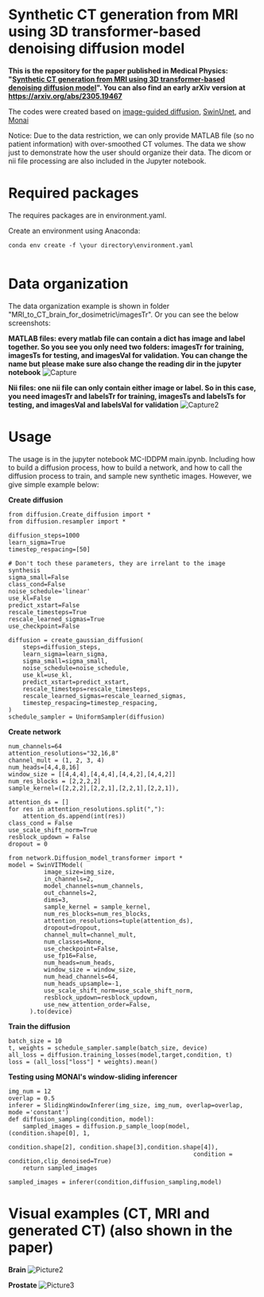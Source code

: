 
# Synthetic CT generation from MRI using 3D transformer-based denoising diffusion model
**This is the repository for the paper published in Medical Physics: "[Synthetic CT generation from MRI using 3D transformer-based denoising diffusion model](https://aapm.onlinelibrary.wiley.com/doi/abs/10.1002/mp.16847)". You can also find an early arXiv version at https://arxiv.org/abs/2305.19467**

The codes were created based on [image-guided diffusion](https://github.com/openai/guided-diffusion), [SwinUnet](https://github.com/HuCaoFighting/Swin-Unet), and [Monai](https://monai.io/)

Notice: Due to the data restriction, we can only provide MATLAB file (so no patient information) with over-smoothed CT volumes. The data we show just to demonstrate how the user should organize their data. The dicom or nii file processing are also included in the Jupyter notebook.

# Required packages

The requires packages are in environment.yaml.

Create an environment using Anaconda:
```
conda env create -f \your directory\environment.yaml


```

# Data organization
The data organization example is shown in folder "MRI_to_CT_brain_for_dosimetric\imagesTr". Or you can see the below screenshots:

**MATLAB files: every matlab file can contain a dict has image and label together. So you see you only need two folders: imagesTr for training, imagesTs for testing, and imagesVal for validation. You can change the name but please make sure also change the reading dir in the jupyter notebook**
![Capture](https://github.com/shaoyanpan/Synthetic-CT-generation-from-MRI-using-3D-transformer-based-denoising-diffusion-model/assets/89927506/1a07d63d-5009-4ecf-aa88-8c86647e46e2)


**Nii files: one nii file can only contain either image or label. So in this case, you need imagesTr and labelsTr for training, imagesTs and labelsTs for testing, and imagesVal and labelsVal for validation**
![Capture2](https://github.com/shaoyanpan/Synthetic-CT-generation-from-MRI-using-3D-transformer-based-denoising-diffusion-model/assets/89927506/b6f7757c-f962-44ca-974f-266429b6e6f9)


# Usage

The usage is in the jupyter notebook MC-IDDPM main.ipynb. Including how to build a diffusion process, how to build a network, and how to call the diffusion process to train, and sample new synthetic images. However, we give simple example below:

**Create diffusion**
```
from diffusion.Create_diffusion import *
from diffusion.resampler import *

diffusion_steps=1000
learn_sigma=True
timestep_respacing=[50]

# Don't toch these parameters, they are irrelant to the image synthesis
sigma_small=False
class_cond=False
noise_schedule='linear'
use_kl=False
predict_xstart=False
rescale_timesteps=True
rescale_learned_sigmas=True
use_checkpoint=False

diffusion = create_gaussian_diffusion(
    steps=diffusion_steps,
    learn_sigma=learn_sigma,
    sigma_small=sigma_small,
    noise_schedule=noise_schedule,
    use_kl=use_kl,
    predict_xstart=predict_xstart,
    rescale_timesteps=rescale_timesteps,
    rescale_learned_sigmas=rescale_learned_sigmas,
    timestep_respacing=timestep_respacing,
)
schedule_sampler = UniformSampler(diffusion)
```

**Create network**
```
num_channels=64
attention_resolutions="32,16,8"
channel_mult = (1, 2, 3, 4)
num_heads=[4,4,8,16]
window_size = [[4,4,4],[4,4,4],[4,4,2],[4,4,2]]
num_res_blocks = [2,2,2,2]
sample_kernel=([2,2,2],[2,2,1],[2,2,1],[2,2,1]),

attention_ds = []
for res in attention_resolutions.split(","):
    attention_ds.append(int(res))
class_cond = False
use_scale_shift_norm=True
resblock_updown = False
dropout = 0

from network.Diffusion_model_transformer import *
model = SwinVITModel(
          image_size=img_size,
          in_channels=2,
          model_channels=num_channels,
          out_channels=2,
          dims=3,
          sample_kernel = sample_kernel,
          num_res_blocks=num_res_blocks,
          attention_resolutions=tuple(attention_ds),
          dropout=dropout,
          channel_mult=channel_mult,
          num_classes=None,
          use_checkpoint=False,
          use_fp16=False,
          num_heads=num_heads,
          window_size = window_size,
          num_head_channels=64,
          num_heads_upsample=-1,
          use_scale_shift_norm=use_scale_shift_norm,
          resblock_updown=resblock_updown,
          use_new_attention_order=False,
      ).to(device)
```

**Train the diffusion**
```
batch_size = 10
t, weights = schedule_sampler.sample(batch_size, device)
all_loss = diffusion.training_losses(model,target,condition, t)
loss = (all_loss["loss"] * weights).mean()
```

**Testing using MONAI's window-sliding inferencer**
```
img_num = 12
overlap = 0.5
inferer = SlidingWindowInferer(img_size, img_num, overlap=overlap, mode ='constant')
def diffusion_sampling(condition, model):
    sampled_images = diffusion.p_sample_loop(model,(condition.shape[0], 1,
                                                    condition.shape[2], condition.shape[3],condition.shape[4]),
                                                    condition = condition,clip_denoised=True)
    return sampled_images

sampled_images = inferer(condition,diffusion_sampling,model)
```


# Visual examples (CT, MRI and generated CT) (also shown in the paper)

**Brain**
![Picture2](https://github.com/shaoyanpan/Synthetic-CT-generation-from-MRI-using-3D-transformer-based-denoising-diffusion-model/assets/89927506/6fc5b3d4-e61a-43cc-a29a-2818617e62bc)

**Prostate**
![Picture3](https://github.com/shaoyanpan/Synthetic-CT-generation-from-MRI-using-3D-transformer-based-denoising-diffusion-model/assets/89927506/86d0ba63-6ae5-499c-922a-84693d998a89)


